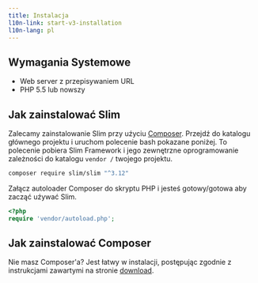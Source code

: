 ```yaml
---
title: Instalacja
l10n-link: start-v3-installation
l10n-lang: pl
---
```


## Wymagania Systemowe

* Web server z przepisywaniem URL
* PHP 5.5 lub nowszy

## Jak zainstalowa&#263; Slim

Zalecamy zainstalowanie Slim przy u&#378;yciu [Composer](https://getcomposer.org/).
Przejd&#378; do katalogu g&#322;&#243;wnego projektu i uruchom polecenie bash
pokazane poni&#380;ej. To polecenie pobiera Slim Framework i jego zewn&#281;trzne oprogramowanie
zale&#380;no&#347;ci do katalogu `vendor /` twojego projektu.

```bash
composer require slim/slim "^3.12"
```

Za&#322;&#261;cz autoloader Composer do skryptu PHP i jeste&#347; gotowy/gotowa aby zacz&#261;ć u&#378;ywa&#263; Slim.

```php
<?php
require 'vendor/autoload.php';
```

## Jak zainstalowa&#263; Composer

Nie masz Composer'a? Jest &#322;atwy w instalacji, post&#281;puj&#261;c zgodnie z instrukcjami zawartymi na stronie [download](https://getcomposer.org/download/).
